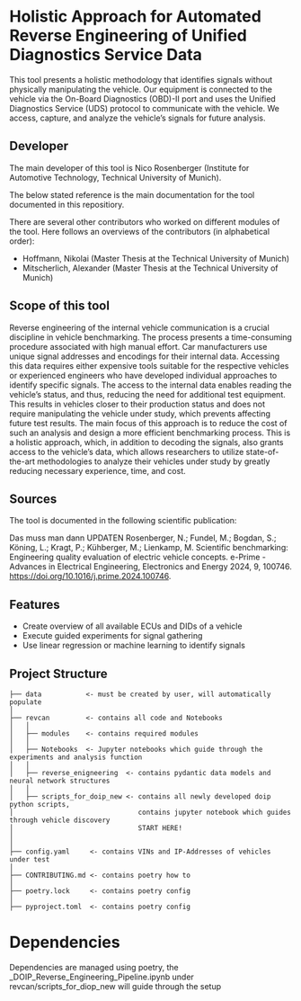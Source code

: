 # Holistic Approach for Automated Reverse Engineering of Unified Diagnostics Service Data

This tool presents a holistic methodology that identifies signals without physically manipulating the vehicle. Our equipment is connected to the vehicle via the On-Board Diagnostics (OBD)-II port and uses the Unified Diagnostics Service (UDS) protocol to communicate with the vehicle. We access, capture, and analyze the vehicle’s signals for future analysis.

## Developer

The main developer of this tool is Nico Rosenberger (Institute for Automotive Technology, Technical University of Munich).

The below stated reference is the main documentation for the tool documented in this repositiory.

There are several other contributors who worked on different modules of the tool. Here follows an overviews of the contributors (in alphabetical order):

- Hoffmann, Nikolai (Master Thesis at the Technical University of Munich)
- Mitscherlich, Alexander (Master Thesis at the Technical University of Munich)

## Scope of this tool

Reverse engineering of the internal vehicle communication is a crucial discipline in vehicle benchmarking. The process presents a time-consuming procedure associated with high manual effort. Car manufacturers use unique signal addresses and encodings for their internal data. Accessing this data requires either expensive tools suitable for the respective vehicles or experienced engineers who have developed individual approaches to identify specific signals. The access to the internal data enables reading the vehicle’s status, and thus, reducing the need for additional test equipment. This results in vehicles closer to their production status and does not require manipulating the vehicle under study, which prevents affecting future test results. The main focus of this approach is to reduce the cost of such an analysis and design a more efficient benchmarking process. This is a holistic approach, which, in addition to decoding the signals, also grants access to the vehicle’s data, which allows researchers to utilize state-of-the-art methodologies to analyze their vehicles under study by greatly reducing necessary experience, time, and cost.

## Sources

The tool is documented in the following scientific publication:

Das muss man dann UPDATEN
Rosenberger, N.; Fundel, M.; Bogdan, S.; Köning, L.; Kragt, P.; Kühberger, M.; Lienkamp, M. Scientific benchmarking: Engineering quality evaluation of electric vehicle concepts. e-Prime - Advances in Electrical Engineering, Electronics and Energy 2024, 9, 100746. 
https://doi.org/10.1016/j.prime.2024.100746.

## Features
* Create overview of all available ECUs and DIDs of a vehicle
* Execute guided experiments for signal gathering
* Use linear regression or machine learning to identify signals

## Project Structure
    ├── data           <- must be created by user, will automatically populate
    │
    ├── revcan         <- contains all code and Notebooks
    │   │
    │   ├── modules    <- contains required modules
    │   │
    │   ├── Notebooks  <- Jupyter notebooks which guide through the experiments and analysis function
    │   │
    │   ├── reverse_enigneering  <- contains pydantic data models and neural network structures
    │   │
    │   ├── scripts_for_doip_new <- contains all newly developed doip python scripts,
    │                               contains jupyter notebook which guides through vehicle discovery
    │                               START HERE!
    │                                
    │
    ├── config.yaml     <- contains VINs and IP-Addresses of vehicles under test
    │
    ├── CONTRIBUTING.md <- contains poetry how to
    │
    ├── poetry.lock     <- contains poetry config
    │
    ├── pyproject.toml  <- contains poetry config



# Dependencies
Dependencies are managed using poetry, the _DOIP_Reverse_Engineering_Pipeline.ipynb under revcan/scripts_for_diop_new will guide through the setup



